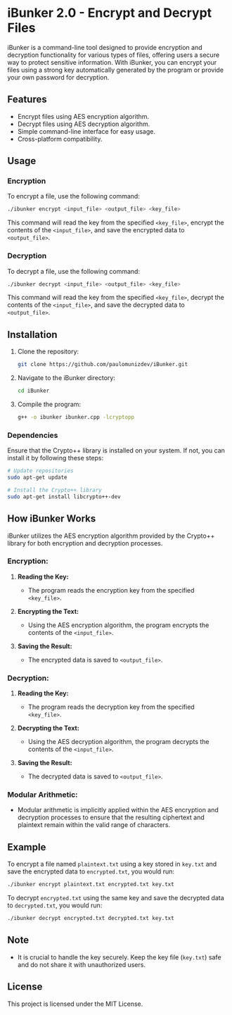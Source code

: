 # iBunker 2.0 - Encrypt and Decrypt Files

iBunker is a command-line tool designed to provide encryption and decryption functionality for various types of files, offering users a secure way to protect sensitive information. With iBunker, you can encrypt your files using a strong key automatically generated by the program or provide your own password for decryption.

## Features

- Encrypt files using AES encryption algorithm.
- Decrypt files using AES decryption algorithm.
- Simple command-line interface for easy usage.
- Cross-platform compatibility.

## Usage

### Encryption

To encrypt a file, use the following command:

```bash
./ibunker encrypt <input_file> <output_file> <key_file>
```

This command will read the key from the specified `<key_file>`, encrypt the contents of the `<input_file>`, and save the encrypted data to `<output_file>`.

### Decryption

To decrypt a file, use the following command:

```bash
./ibunker decrypt <input_file> <output_file> <key_file>
```

This command will read the key from the specified `<key_file>`, decrypt the contents of the `<input_file>`, and save the decrypted data to `<output_file>`.

## Installation

1. Clone the repository:
    ```bash
    git clone https://github.com/paulomunizdev/iBunker.git
    ```

2. Navigate to the iBunker directory:
    ```bash
    cd iBunker
    ```

3. Compile the program:
    ```bash
    g++ -o ibunker ibunker.cpp -lcryptopp
    ```

### Dependencies

Ensure that the Crypto++ library is installed on your system. If not, you can install it by following these steps:

```bash
# Update repositories
sudo apt-get update

# Install the Crypto++ library
sudo apt-get install libcrypto++-dev
```

## How iBunker Works

iBunker utilizes the AES encryption algorithm provided by the Crypto++ library for both encryption and decryption processes.

### Encryption:

1. **Reading the Key:**
   - The program reads the encryption key from the specified `<key_file>`.

2. **Encrypting the Text:**
   - Using the AES encryption algorithm, the program encrypts the contents of the `<input_file>`.

3. **Saving the Result:**
   - The encrypted data is saved to `<output_file>`.

### Decryption:

1. **Reading the Key:**
   - The program reads the decryption key from the specified `<key_file>`.

2. **Decrypting the Text:**
   - Using the AES decryption algorithm, the program decrypts the contents of the `<input_file>`.

3. **Saving the Result:**
   - The decrypted data is saved to `<output_file>`.

### Modular Arithmetic:

- Modular arithmetic is implicitly applied within the AES encryption and decryption processes to ensure that the resulting ciphertext and plaintext remain within the valid range of characters.

## Example

To encrypt a file named `plaintext.txt` using a key stored in `key.txt` and save the encrypted data to `encrypted.txt`, you would run:

```bash
./ibunker encrypt plaintext.txt encrypted.txt key.txt
```

To decrypt `encrypted.txt` using the same key and save the decrypted data to `decrypted.txt`, you would run:

```bash
./ibunker decrypt encrypted.txt decrypted.txt key.txt
```

## Note

- It is crucial to handle the key securely. Keep the key file (`key.txt`) safe and do not share it with unauthorized users.

## License

This project is licensed under the MIT License.
